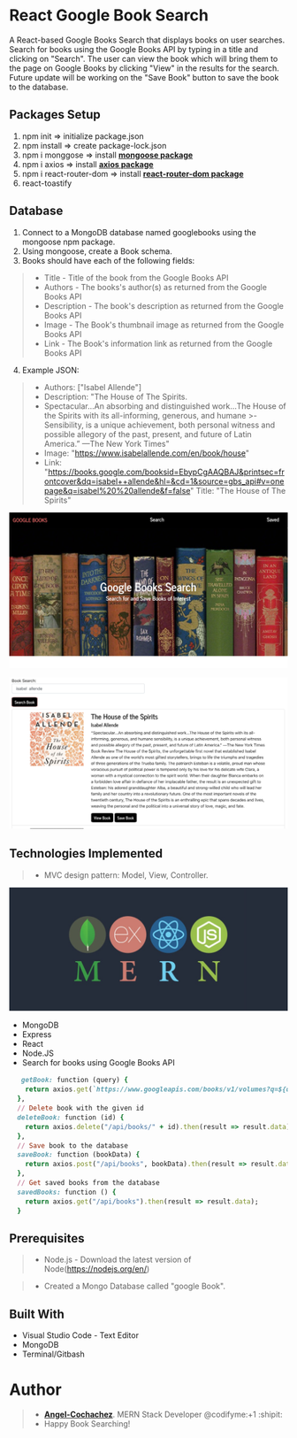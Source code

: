 # React Google Book Search
A React-based Google Books Search that displays books on user searches. Search for books using the Google Books API by typing in a title and clicking on "Search". The user can view the book which will bring them to the page on Google Books by clicking "View" in the results for the search. Future update will be working on the "Save Book" button to save the book to the database.

## Packages Setup
1. npm init => initialize package.json
2. npm install => create package-lock.json
3. npm i monggose => install **[mongoose package](https://www.npmjs.com/package/mongoose)**
4. npm i axios => install **[axios package](https://www.npmjs.com/package/axios)**
5. npm i react-router-dom => install **[react-router-dom package](https://www.npmjs.com/package/dotenv)**
6. react-toastify



## Database
1. Connect to a MongoDB database named googlebooks using the mongoose npm package.
2. Using mongoose, create a Book schema.
3. Books should have each of the following fields:
>- Title - Title of the book from the Google Books API
>- Authors - The books's author(s) as returned from the Google Books API
>- Description - The book's description as returned from the Google Books API
>- Image - The Book's thumbnail image as returned from the Google Books API
>- Link - The Book's information link as returned from the Google Books API

4. Example JSON:

>- Authors: ["Isabel Allende"]
>- Description: "The House of The Spirits.
>- Spectacular...An absorbing and distinguished work...The House of the Spirits with its all-informing, generous, and humane  >- Sensibility, is a unique achievement, both personal witness and possible allegory of the past, present, and future of Latin America.” —The New York Times"
>- Image: "https://www.isabelallende.com/en/book/house"
>- Link: "https://books.google.com/booksid=EbypCgAAQBAJ&printsec=frontcover&dq=isabel++allende&hl=&cd=1&source=gbs_api#v=onepage&q=isabel%20%20allende&f=false"
> Title: "The House of The Spirits"

![terminal MERN searchbook](google/images/searchbook.png)

![Github MERN searchexample](google/images/isabels.png)

 
## Technologies Implemented

>- MVC design pattern: Model, View, Controller.

![Github MERN logo](google/images/mern.png)

- MongoDB
- Express
- React
- Node.JS
- Search for books using Google Books API
``` ruby
   getBook: function (query) {
    return axios.get(`https://www.googleapis.com/books/v1/volumes?q=${query}`);
  },
  // Delete book with the given id
  deleteBook: function (id) {
    return axios.delete("/api/books/" + id).then(result => result.data);
  },
  // Save book to the database
  saveBook: function (bookData) {
    return axios.post("/api/books", bookData).then(result => result.data);
  },
  // Get saved books from the database
  savedBooks: function () {
    return axios.get("/api/books").then(result => result.data);
  }

```

## Prerequisites

>- Node.js - Download the latest version of Node(https://nodejs.org/en/)

>- Created a Mongo Database called "google Book".

## Built With

- Visual Studio Code - Text Editor
- MongoDB
- Terminal/Gitbash

# Author

>-  **[Angel-Cochachez](https://github.com/codifyme/google-books-search)**. MERN Stack Developer
@codifyme:+1 :shipit:
>- Happy Book Searching!
